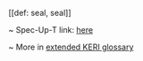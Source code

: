 [[def: seal, seal]]

~ Spec-Up-T link: <a href='https://weboftrust.github.io/WOT-terms/docs/glossary/seal'>here</a>

~ More in <a href="https://weboftrust.github.io/WOT-terms/docs/glossary/seal">extended KERI glossary</a>
